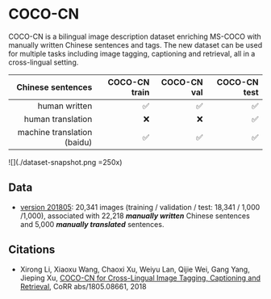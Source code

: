 # COCO-CN

COCO-CN is a bilingual image description dataset enriching MS-COCO with manually written Chinese sentences and tags. The new dataset can be used for multiple tasks including image tagging, captioning and retrieval, all in a cross-lingual setting. 


| Chinese sentences | COCO-CN train | COCO-CN val | COCO-CN  test| 
| -----:| -----:| -----:| -----:|
| human written    | :white_check_mark: | :white_check_mark: | :white_check_mark: | 
| human translation     | :x:     |   :x:  | :white_check_mark: | 
| machine translation (baidu)  | :white_check_mark: | :white_check_mark: | :white_check_mark: | 


![](./dataset-snapshot.png =250x)

## Data

* [version 201805](data/coco-cn-version1805.tar.gz): 20,341 images (training / validation / test: 18,341 / 1,000 /1,000), associated with 22,218 ***manually written*** Chinese sentences and 5,000 ***manually translated*** sentences.

## Citations


* Xirong Li, Xiaoxu Wang, Chaoxi Xu, Weiyu Lan, Qijie Wei, Gang Yang, Jieping Xu, [COCO-CN for Cross-Lingual Image Tagging, Captioning and Retrieval](https://arxiv.org/abs/1805.08661), CoRR abs/1805.08661, 2018
